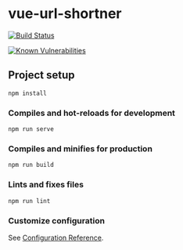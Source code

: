 # vue-url-shortner

[![Build Status](https://travis-ci.com/peterdee/vue-url-shortner.svg?branch=stage)](https://travis-ci.com/peterdee/vue-url-shortner)

[![Known Vulnerabilities](https://snyk.io/test/github/peterdee/vue-url-shortner/badge.svg?targetFile=package.json)](https://snyk.io/test/github/peterdee/vue-url-shortner?targetFile=package.json)

## Project setup
```
npm install
```

### Compiles and hot-reloads for development
```
npm run serve
```

### Compiles and minifies for production
```
npm run build
```

### Lints and fixes files
```
npm run lint
```

### Customize configuration
See [Configuration Reference](https://cli.vuejs.org/config/).
